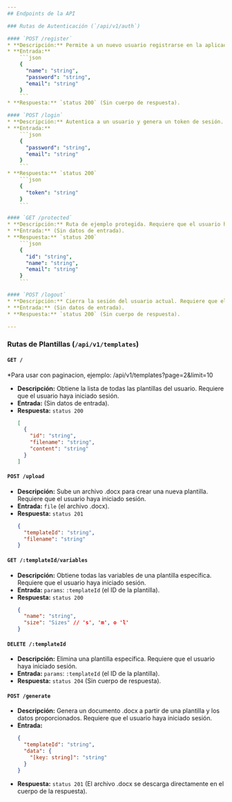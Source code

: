 ```yaml
---
## Endpoints de la API

### Rutas de Autenticación (`/api/v1/auth`)

#### `POST /register`
* **Descripción:** Permite a un nuevo usuario registrarse en la aplicación.
* **Entrada:**
    ```json
    {
      "name": "string",
      "password": "string",
      "email": "string"
    }
    ```
* **Respuesta:** `status 200` (Sin cuerpo de respuesta).

#### `POST /login`
* **Descripción:** Autentica a un usuario y genera un token de sesión.
* **Entrada:**
    ```json
    {
      "password": "string",
      "email": "string"
    }
    ```
* **Respuesta:** `status 200`
    ```json
    {
      "token": "string"
    }
    ```

#### `GET /protected`
* **Descripción:** Ruta de ejemplo protegida. Requiere que el usuario haya iniciado sesión.
* **Entrada:** (Sin datos de entrada).
* **Respuesta:** `status 200`
    ```json
    {
      "id": "string",
      "name": "string",
      "email": "string"
    }
    ```

#### `POST /logout`
* **Descripción:** Cierra la sesión del usuario actual. Requiere que el usuario haya iniciado sesión.
* **Entrada:** (Sin datos de entrada).
* **Respuesta:** `status 200` (Sin cuerpo de respuesta).

---
```


### Rutas de Plantillas (`/api/v1/templates`)

#### `GET /`

\*Para usar con paginacion, ejemplo:
/api/v1/templates?page=2&limit=10

- **Descripción:** Obtiene la lista de todas las plantillas del usuario. Requiere que el usuario haya iniciado sesión.
- **Entrada:** (Sin datos de entrada).
- **Respuesta:** `status 200`
  ```json
  [
    {
      "id": "string",
      "filename": "string",
      "content": "string"
    }
  ]
  ```

#### `POST /upload`

- **Descripción:** Sube un archivo .docx para crear una nueva plantilla. Requiere que el usuario haya iniciado sesión.
- **Entrada:** `file` (el archivo .docx).
- **Respuesta:** `status 201`
  ```json
  {
    "templateId": "string",
    "filename": "string"
  }
  ```

#### `GET /:templateId/variables`

- **Descripción:** Obtiene todas las variables de una plantilla específica. Requiere que el usuario haya iniciado sesión.
- **Entrada:** `params`: `:templateId` (el ID de la plantilla).
- **Respuesta:** `status 200`
  ```json
  {
    "name": "string",
    "size": "Sizes" // 's', 'm', o 'l'
  }
  ```

#### `DELETE /:templateId`

- **Descripción:** Elimina una plantilla específica. Requiere que el usuario haya iniciado sesión.
- **Entrada:** `params`: `:templateId` (el ID de la plantilla).
- **Respuesta:** `status 204` (Sin cuerpo de respuesta).

#### `POST /generate`

- **Descripción:** Genera un documento .docx a partir de una plantilla y los datos proporcionados. Requiere que el usuario haya iniciado sesión.
- **Entrada:**
  ```json
  {
    "templateId": "string",
    "data": {
      "[key: string]": "string"
    }
  }
  ```
- **Respuesta:** `status 201` (El archivo .docx se descarga directamente en el cuerpo de la respuesta).
